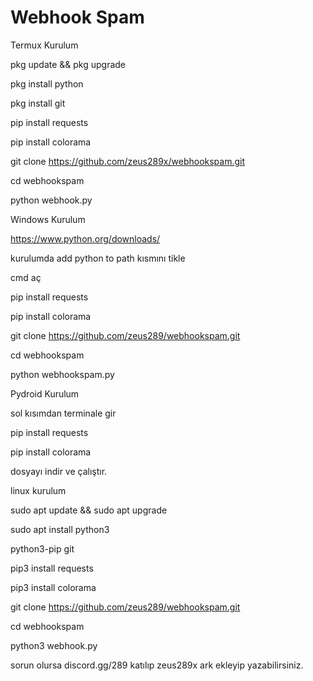 # Webhook Spam

Termux Kurulum 

pkg update && pkg upgrade

pkg install python 

pkg install git

pip install requests

pip install colorama

git clone https://github.com/zeus289x/webhookspam.git

cd webhookspam

python webhook.py


Windows Kurulum

https://www.python.org/downloads/

kurulumda add python to path kısmını tikle

cmd aç

pip install requests 

pip install colorama

git clone https://github.com/zeus289/webhookspam.git

cd webhookspam

python webhookspam.py

Pydroid Kurulum

sol kısımdan terminale gir 

pip install requests

pip install colorama

dosyayı indir ve çalıştır.


linux kurulum

sudo apt update && sudo apt upgrade

sudo apt install python3

python3-pip git

pip3 install requests

pip3 install colorama

git clone https://github.com/zeus289/webhookspam.git

cd webhookspam

python3 webhook.py

sorun olursa discord.gg/289 katılıp zeus289x ark ekleyip yazabilirsiniz.
